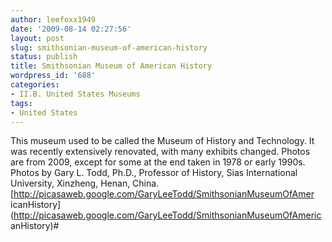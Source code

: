 ```yaml
---
author: leefoxx1949
date: '2009-08-14 02:27:56'
layout: post
slug: smithsonian-museum-of-american-history
status: publish
title: Smithsonian Museum of American History
wordpress_id: '688'
categories:
- II.B. United States Museums
tags:
- United States
---
```


This museum used to be called the Museum of History and Technology. It was
recently extensively renovated, with many exhibits changed. Photos are from
2009, except for some at the end taken in 1978 or early 1990s. Photos by Gary
L. Todd, Ph.D., Professor of History, Sias International University, Xinzheng,
Henan, China. [http://picasaweb.google.com/GaryLeeTodd/SmithsonianMuseumOfAmer
icanHistory](http://picasaweb.google.com/GaryLeeTodd/SmithsonianMuseumOfAmeric
anHistory)#

